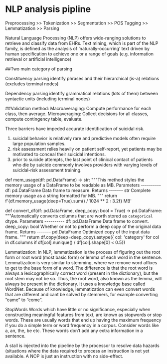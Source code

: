 # NLP analysis pipline

Preprocessing >> Tokenization >> Segmentation >> POS Tagging >> Lemmatization >> Parsing

Natural Language Processing (NLP) offers wide-ranging solutions to retrieve and classify data from EHRs. Text mining, which is part of the NLP family, is defined as the analysis of ‘naturally-occurring’ text driven by human specification to achieve one or a range of goals (e.g. information retrieval or artificial intelligence)

##Two main category of parsing

Constituency parsing
identify phrases and their hierarchical (is-a) relations (excludes terminal nodes)

Dependency parsing
identify grammatical relations (lots of them) between syntactic units (including terminal nodes)



##Validation method:
Macroaveraging: Compute performance for each class, then average.
Microaveraging: Collect decisions for all classes, compute contingency table, evaluate.


Three barriers have impeded accurate identification of suicidal risk. 
1. suicidal behavior is relatively rare and predictive models often require large population samples.
2. risk assessment relies heavily on patient self-report, yet patients may be motivated to conceal their suicidal intentions. 
3. prior to suicide attempts, the last point of clinical contact of patients who die by suicide commonly involves providers with varying levels of suicidal-risk assessment training.

def mem_usage(df: pd.DataFrame) -> str: 
"""This method styles the memory usage of a DataFrame to be readable as MB. Parameters ---------- df: pd.DataFrame Data frame to measure. Returns ------- str Complete memory usage as a string formatted for MB. """ 
    return f'{df.memory_usage(deep=True).sum() / 1024 ** 2 : 3.2f} MB'

def convert_df(df: pd.DataFrame, deep_copy: bool = True) -> pd.DataFrame: 
"""Automatically converts columns that are worth stored as ``categorical`` dtype. Parameters ---------- df: pd.DataFrame Data frame to convert. deep_copy: bool Whether or not to perform a deep copy of the original data frame. Returns ------- pd.DataFrame Optimized copy of the input data frame. """ 
    return df.copy(deep=deep_copy).astype({ col: 'category' for col in df.columns if df[col].nunique() / df[col].shape[0] < 0.5})

Lemmatization:
In NLP, lemmatization is the process of figuring out the root form or root word (most basic form) or lemma of each word in the sentence. Lemmatization is very similar to stemming, where we remove word affixes to get to the base form of a word. The difference is that the root word is always a lexicographically correct word (present in the dictionary), but the root stem may not be so. Thus, the root word, also known as the lemma, will always be present in the dictionary. It uses a knowledge base called WordNet. Because of knowledge, lemmatization can even convert words that are different and cant be solved by stemmers, for example converting “came” to “come”.

StopWords
Words which have little or no significance, especially when constructing meaningful features from text, are known as stopwords or stop words. These are usually words that end up having the maximum frequency if you do a simple term or word frequency in a corpus. Consider words like a, an, the, be etc. These words don’t add any extra information in a sentence.

A stall is injected into the pipeline by the processor to resolve data hazards (situations where the data required to process an instruction is not yet available. A NOP is just an instruction with no side-effect.

